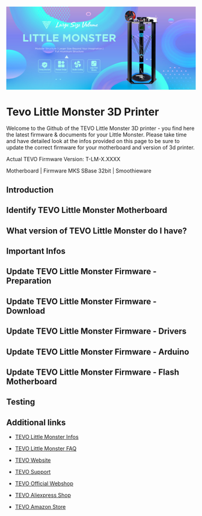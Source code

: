 ![tevo3d](img/tevo-3dprinter-little-monster-01.jpg)
# Tevo Little Monster 3D Printer

Welcome to the Github of the TEVO Little Monster 3D printer - you find here the latest firmware & documents for your Little Monster. Please take time and have detailed look at the infos provided on this page to be sure to update the correct firmware for your motherboard and version of 3d printer.

Actual TEVO Firmware Version: T-LM-X.XXXX

Motherboard | Firmware
MKS SBase 32bit | Smoothieware



## Introduction 


## Identify TEVO Little Monster Motherboard 


## What version of TEVO Little Monster do I have? 


## Important Infos


## Update TEVO Little Monster Firmware - Preparation


## Update TEVO Little Monster Firmware - Download


## Update TEVO Little Monster Firmware - Drivers


## Update TEVO Little Monster Firmware - Arduino


## Update TEVO Little Monster Firmware - Flash Motherboard


## Testing


## Additional links

- [TEVO Little Monster Infos](https://www.tevo.cn/products/3d-printers/tevo-little-monster/ "TEVO Little Monster Infos")
- [TEVO Little Monster FAQ](https://help.tevo.cn/faq-categories/tevo-little-monster/ "TEVO Little Monster FAQ")

- [TEVO Website](https://www.tevo.cn/ "Visit TEVO Website")
- [TEVO Support](https://help.tevo.cn/ "Visit TEVO Support Suite")

- [TEVO Official Webshop](https://tevo3dprinterstore.com "Visit TEVO Official Webshop")
- [TEVO Aliexpress Shop](https://tevo.aliexpress.com/store/2010004 "Visit TEVO Aliexpress Shop")
- [TEVO Amazon Store](https://www.amazon.com/stores/node/9447801011 " Visit TEVO Amazon Store")


